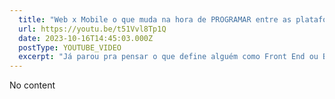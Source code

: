 ```yaml
---
  title: "Web x Mobile o que muda na hora de PROGRAMAR entre as plataformas?"
  url: https://youtu.be/t51Vvl8Tp1Q
  date: 2023-10-16T14:45:03.000Z
  postType: YOUTUBE_VIDEO
  excerpt: "Já parou pra pensar o que define alguém como Front End ou Back End? Qual é o escopo de trabalho? E a pessoa que trabalha com apps mobile, será que tem um trabalho tão diferente assim de um Front End? Bom nesse vídeo eu vou abordar um pouco esse tema e quero saber a sua opinião aqui nos comentários, senta no sofá, pega a pipoquinha e bora ver!"
---
```

  
  No content
  